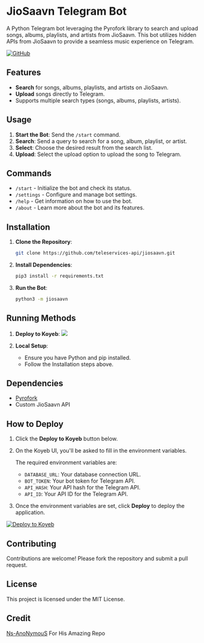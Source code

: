 # JioSaavn Telegram Bot

A Python Telegram bot leveraging the Pyrofork library to search and upload songs, albums, playlists, and artists from JioSaavn. This bot utilizes hidden APIs from JioSaavn to provide a seamless music experience on Telegram.

[![GitHub](https://badgen.net/badge/Open%20Source%20%3F/Yes/yellow?icon=github)](https://github.com/teleservices-api/jiosaavn)


## Features

- **Search** for songs, albums, playlists, and artists on JioSaavn.
- **Upload** songs directly to Telegram.
- Supports multiple search types (songs, albums, playlists, artists).

## Usage

1. **Start the Bot**: Send the `/start` command.
2. **Search**: Send a query to search for a song, album, playlist, or artist.
3. **Select**: Choose the desired result from the search list.
4. **Upload**: Select the upload option to upload the song to Telegram.

## Commands

- `/start` - Initialize the bot and check its status.
- `/settings` - Configure and manage bot settings.
- `/help` - Get information on how to use the bot.
- `/about` - Learn more about the bot and its features.

## Installation

1. **Clone the Repository**: 
   ```sh
   git clone https://github.com/teleservices-api/jiosaavn.git
   ```
2. **Install Dependencies**:
   ```sh
   pip3 install -r requirements.txt
   ```
3. **Run the Bot**:
   ```sh
   python3 -m jiosaavn
   ```

## Running Methods

1. **Deploy to Koyeb**:
    [![](https://img.shields.io/badge/Click_here-blue)](https://github.com/teleservices-api/jiosaavn#features)

2. **Local Setup**:
   - Ensure you have Python and pip installed.
   - Follow the Installation steps above.

## Dependencies

- [Pyrofork](https://pyrofork.mayuri.my.id/main/)
- Custom JioSaavn API

## How to Deploy

1. Click the **Deploy to Koyeb** button below.
2. On the Koyeb UI, you'll be asked to fill in the environment variables.

   The required environment variables are:
   - `DATABASE_URL`: Your database connection URL.
   - `BOT_TOKEN`: Your bot token for Telegram API.
   - `API_HASH`: Your API hash for the Telegram API.
   - `API_ID`: Your API ID for the Telegram API.

3. Once the environment variables are set, click **Deploy** to deploy the application.

[![Deploy to Koyeb](https://www.koyeb.com/static/images/deploy/button.svg)](https://app.koyeb.com/deploy?type=git&builder=buildpack&repository=https://github.com/teleservices-api/jiosaavn&branch=main&name=jiosaavn-api&run_command=python3%20-m%20jiosaavn)

## Contributing

Contributions are welcome! Please fork the repository and submit a pull request.

## License

This project is licensed under the MIT License.


## Credit 

[Ns-AnoNymouS](https://github.com/Ns-AnoNymouS) For His Amazing Repo
